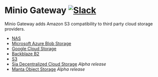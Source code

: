 # Minio Gateway [![Slack](https://slack.minio.io/slack?type=svg)](https://slack.minio.io)
Minio Gateway adds Amazon S3 compatibility to third party cloud storage providers.
- [NAS](https://github.com/minio/minio/blob/master/docs/gateway/nas.md)
- [Microsoft Azure Blob Storage](https://github.com/minio/minio/blob/master/docs/gateway/azure.md)
- [Google Cloud Storage](https://github.com/minio/minio/blob/master/docs/gateway/gcs.md)
- [Backblaze B2](https://github.com/minio/minio/blob/master/docs/gateway/b2.md)
- [S3](https://github.com/minio/minio/blob/master/docs/gateway/s3.md)
- [Sia Decentralized Cloud Storage](https://github.com/minio/minio/blob/master/docs/gateway/sia.md) _Alpha release_
- [Manta Object Storage](https://github.com/minio/minio/blob/master/docs/gateway/manta.md) _Alpha release_
